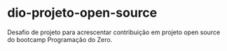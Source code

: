 # dio-projeto-open-source
Desafio de projeto para acrescentar contribuição em projeto open source do bootcamp Programação do Zero.
